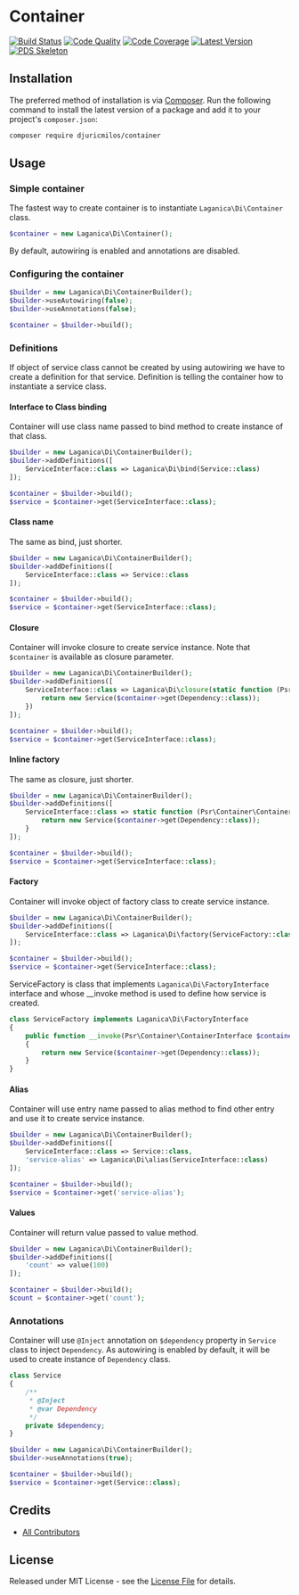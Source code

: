 # Container

[![Build Status][ico-build]][link-build]
[![Code Quality][ico-code-quality]][link-code-quality]
[![Code Coverage][ico-code-coverage]][link-code-coverage]
[![Latest Version][ico-version]][link-packagist]
[![PDS Skeleton][ico-pds]][link-pds]

[ico-version]: https://img.shields.io/packagist/v/djuricmilos/container.svg
[ico-build]: https://api.travis-ci.com/djuricmilos/container.svg?branch=master
[ico-code-coverage]: https://img.shields.io/scrutinizer/coverage/g/djuricmilos/container.svg
[ico-code-quality]: https://img.shields.io/scrutinizer/g/djuricmilos/container.svg
[ico-pds]: https://img.shields.io/badge/pds-skeleton-blue.svg

[link-packagist]: https://packagist.org/packages/djuricmilos/container
[link-build]: https://travis-ci.com/djuricmilos/container
[link-code-coverage]: https://scrutinizer-ci.com/g/djuricmilos/container/code-structure
[link-code-quality]: https://scrutinizer-ci.com/g/djuricmilos/container
[link-pds]: https://github.com/php-pds/skeleton
[link-author]: https://github.com/djuricmilos
[link-contributors]: ../../contributors

## Installation

The preferred method of installation is via [Composer](http://getcomposer.org/). Run the following command to install the latest version of a package and add it to your project's `composer.json`:

```bash
composer require djuricmilos/container
```

## Usage

### Simple container

The fastest way to create container is to instantiate `Laganica\Di\Container` class.

```php
$container = new Laganica\Di\Container();
```

By default, autowiring is enabled and annotations are disabled.

### Configuring the container

```php
$builder = new Laganica\Di\ContainerBuilder();
$builder->useAutowiring(false);
$builder->useAnnotations(false);

$container = $builder->build();
```

### Definitions

If object of service class cannot be created by using autowiring we have to create a definition for that service.
Definition is telling the container how to instantiate a service class.

#### Interface to Class binding

Container will use class name passed to bind method to create instance of that class.

```php
$builder = new Laganica\Di\ContainerBuilder();
$builder->addDefinitions([
    ServiceInterface::class => Laganica\Di\bind(Service::class)
]);

$container = $builder->build();
$service = $container->get(ServiceInterface::class);
```

#### Class name

The same as bind, just shorter.

```php
$builder = new Laganica\Di\ContainerBuilder();
$builder->addDefinitions([
    ServiceInterface::class => Service::class
]);

$container = $builder->build();
$service = $container->get(ServiceInterface::class);
```

#### Closure

Container will invoke closure to create service instance.
Note that `$container` is available as closure parameter.

```php
$builder = new Laganica\Di\ContainerBuilder();
$builder->addDefinitions([
    ServiceInterface::class => Laganica\Di\closure(static function (Psr\Container\ContainerInterface $container) {
        return new Service($container->get(Dependency::class));
    })
]);

$container = $builder->build();
$service = $container->get(ServiceInterface::class);
```

#### Inline factory

The same as closure, just shorter.

```php
$builder = new Laganica\Di\ContainerBuilder();
$builder->addDefinitions([
    ServiceInterface::class => static function (Psr\Container\ContainerInterface $container) {
        return new Service($container->get(Dependency::class));
    }
]);

$container = $builder->build();
$service = $container->get(ServiceInterface::class);
```

#### Factory

Container will invoke object of factory class to create service instance.

```php
$builder = new Laganica\Di\ContainerBuilder();
$builder->addDefinitions([
    ServiceInterface::class => Laganica\Di\factory(ServiceFactory::class)
]);

$container = $builder->build();
$service = $container->get(ServiceInterface::class);
```

ServiceFactory is class that implements `Laganica\Di\FactoryInterface` interface and whose __invoke method is used to define how service is created.

```php
class ServiceFactory implements Laganica\Di\FactoryInterface
{
    public function __invoke(Psr\Container\ContainerInterface $container)
    {
        return new Service($container->get(Dependency::class));
    }
}
```

#### Alias

Container will use entry name passed to alias method to find other entry and use it to create service instance.

```php
$builder = new Laganica\Di\ContainerBuilder();
$builder->addDefinitions([
    ServiceInterface::class => Service::class,
    'service-alias' => Laganica\Di\alias(ServiceInterface::class)
]);

$container = $builder->build();
$service = $container->get('service-alias');
```

#### Values

Container will return value passed to value method.

```php
$builder = new Laganica\Di\ContainerBuilder();
$builder->addDefinitions([
    'count' => value(100)
]);

$container = $builder->build();
$count = $container->get('count');
```

### Annotations

Container will use `@Inject` annotation on `$dependency` property in `Service` class to inject `Dependency`.
As autowiring is enabled by default, it will be used to create instance of `Dependency` class.

```php
class Service
{
    /**
     * @Inject
     * @var Dependency
     */
    private $dependency;
}

$builder = new Laganica\Di\ContainerBuilder();
$builder->useAnnotations(true);

$container = $builder->build();
$service = $container->get(Service::class);
```

## Credits

- [All Contributors][link-contributors]

## License

Released under MIT License - see the [License File](LICENSE) for details.